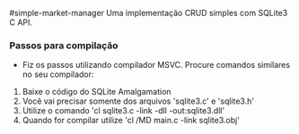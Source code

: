 #simple-market-manager
Uma implementação CRUD simples com SQLite3 C API.

### Passos para compilação
- Fiz os passos utilizando compilador MSVC. Procure comandos similares no seu compilador:
1. Baixe o código do SQLite Amalgamation
2. Você vai precisar somente dos arquivos 'sqlite3.c' e 'sqlite3.h'
3. Utilize o comando 'cl sqlite3.c -link -dll -out:sqlite3.dll'
4. Quando for compilar utilize 'cl /MD main.c -link sqlite3.obj'
